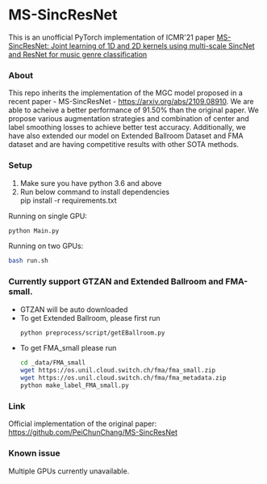 # MS-SincResNet

This is an unofficial PyTorch implementation of ICMR'21 paper [MS-SincResNet: Joint learning of 1D and 2D kernels using multi-scale SincNet and ResNet for music genre classification](https://dl.acm.org/doi/abs/10.1145/3460426.3463619)

### About
This repo inherits the implementation of the MGC model proposed in a recent paper - MS-SincResNet - https://arxiv.org/abs/2109.08910. We are able to acheive a better performance of 91.50% than the original paper. We propose various augmentation strategies and combination of center and label smoothing losses to achieve better test accuracy. Additionally, we have also extended our model on Extended Ballroom Dataset and FMA dataset and are having competitive results with other SOTA methods. </br>  

### Setup 

1. Make sure you have python 3.6 and above
2. Run below command to install dependencies </br>
   pip install -r requirements.txt

Running on single GPU:
```bash
python Main.py
```

Running on two GPUs:
```bash
bash run.sh
```

### Currently support GTZAN and Extended Ballroom and FMA-small.
- GTZAN will be auto downloaded
- To get Extended Ballroom, please first run 
    ```bash
    python preprocess/script/getEBallroom.py
    ```
- To get FMA_small please run
    ```bash
    cd _data/FMA_small
    wget https://os.unil.cloud.switch.ch/fma/fma_small.zip
    wget https://os.unil.cloud.switch.ch/fma/fma_metadata.zip
    python make_label_FMA_small.py
    ```
    
### Link
Official implementation of the original paper: https://github.com/PeiChunChang/MS-SincResNet

### Known issue
Multiple GPUs currently unavailable.
